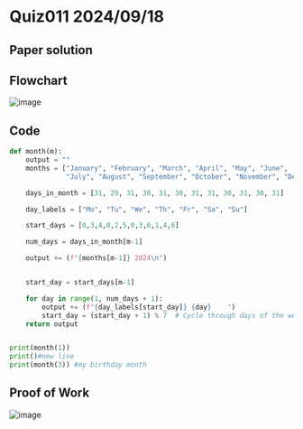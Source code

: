 # Quiz011 2024/09/18

## Paper solution


## Flowchart
![image](https://github.com/user-attachments/assets/b76c22bd-f52c-4476-aafd-13891dfd11b6)

## Code
```.py
def month(m):
    output = ""
    months = ["January", "February", "March", "April", "May", "June",
              "July", "August", "September", "October", "November", "December"]

    days_in_month = [31, 29, 31, 30, 31, 30, 31, 31, 30, 31, 30, 31]

    day_labels = ["Mo", "Tu", "We", "Th", "Fr", "Sa", "Su"]

    start_days = [0,3,4,0,2,5,0,3,6,1,4,6]

    num_days = days_in_month[m-1]

    output += (f"{months[m-1]} 2024\n")


    start_day = start_days[m-1]

    for day in range(1, num_days + 1):
        output += (f"{day_labels[start_day]} {day}    ")
        start_day = (start_day + 1) % 7  # Cycle through days of the week
    return output


print(month(1))
print()#new line
print(month(3)) #my birthday month
```

## Proof of Work
![image](https://github.com/user-attachments/assets/8bbbb4e4-cf6e-48a1-874c-601efc1bcaae)

